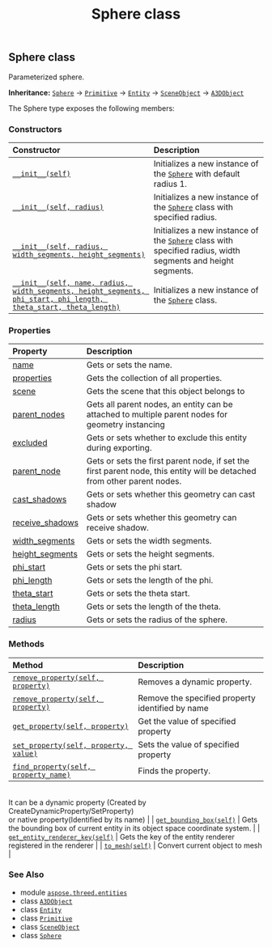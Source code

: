 ﻿---
title: Sphere class
second_title: Aspose.3D for Python via .NET API References
description: 
type: docs
weight: 370
url: /python-net/aspose.threed.entities/sphere/
is_root: false
---

## Sphere class

Parameterized sphere.



**Inheritance:** [`Sphere`](/3d/python-net/aspose.threed.entities/sphere) → 
[`Primitive`](/3d/python-net/aspose.threed.entities/primitive) → 
[`Entity`](/3d/python-net/aspose.threed/entity) → 
[`SceneObject`](/3d/python-net/aspose.threed/sceneobject) → 
[`A3DObject`](/3d/python-net/aspose.threed/a3dobject)



The Sphere type exposes the following members:

### Constructors
| Constructor | Description |
| :- | :- |
| [`__init__(self)`](/3d/python-net/aspose.threed.entities/sphere/__init__/#) | Initializes a new instance of the [`Sphere`](/3d/python-net/aspose.threed.entities/sphere) with default radius 1. |
| [`__init__(self, radius)`](/3d/python-net/aspose.threed.entities/sphere/__init__/#float) | Initializes a new instance of the [`Sphere`](/3d/python-net/aspose.threed.entities/sphere) class with specified radius. |
| [`__init__(self, radius, width_segments, height_segments)`](/3d/python-net/aspose.threed.entities/sphere/__init__/#float-int-int) | Initializes a new instance of the [`Sphere`](/3d/python-net/aspose.threed.entities/sphere) class with specified radius, width segments and height segments. |
| [`__init__(self, name, radius, width_segments, height_segments, phi_start, phi_length, theta_start, theta_length)`](/3d/python-net/aspose.threed.entities/sphere/__init__/#system.string-float-int-int-float-float-float-float) | Initializes a new instance of the [`Sphere`](/3d/python-net/aspose.threed.entities/sphere) class. |


### Properties
| Property | Description |
| :- | :- |
| [name](/3d/python-net/aspose.threed.entities/sphere/name) | Gets or sets the name. |
| [properties](/3d/python-net/aspose.threed.entities/sphere/properties) | Gets the collection of all properties. |
| [scene](/3d/python-net/aspose.threed.entities/sphere/scene) | Gets the scene that this object belongs to |
| [parent_nodes](/3d/python-net/aspose.threed.entities/sphere/parent_nodes) | Gets all parent nodes, an entity can be attached to multiple parent nodes for geometry instancing |
| [excluded](/3d/python-net/aspose.threed.entities/sphere/excluded) | Gets or sets whether to exclude this entity during exporting. |
| [parent_node](/3d/python-net/aspose.threed.entities/sphere/parent_node) | Gets or sets the first parent node, if set the first parent node, this entity will be detached from other parent nodes. |
| [cast_shadows](/3d/python-net/aspose.threed.entities/sphere/cast_shadows) | Gets or sets whether this geometry can cast shadow |
| [receive_shadows](/3d/python-net/aspose.threed.entities/sphere/receive_shadows) | Gets or sets whether this geometry can receive shadow. |
| [width_segments](/3d/python-net/aspose.threed.entities/sphere/width_segments) | Gets or sets the width segments. |
| [height_segments](/3d/python-net/aspose.threed.entities/sphere/height_segments) | Gets or sets the height segments. |
| [phi_start](/3d/python-net/aspose.threed.entities/sphere/phi_start) | Gets or sets the phi start. |
| [phi_length](/3d/python-net/aspose.threed.entities/sphere/phi_length) | Gets or sets the length of the phi. |
| [theta_start](/3d/python-net/aspose.threed.entities/sphere/theta_start) | Gets or sets the theta start. |
| [theta_length](/3d/python-net/aspose.threed.entities/sphere/theta_length) | Gets or sets the length of the theta. |
| [radius](/3d/python-net/aspose.threed.entities/sphere/radius) | Gets or sets the radius of the sphere. |


### Methods
| Method | Description |
| :- | :- |
| [`remove_property(self, property)`](/3d/python-net/aspose.threed.entities/sphere/remove_property/#aspose.threed.property) | Removes a dynamic property. |
| [`remove_property(self, property)`](/3d/python-net/aspose.threed.entities/sphere/remove_property/#system.string) | Remove the specified property identified by name |
| [`get_property(self, property)`](/3d/python-net/aspose.threed.entities/sphere/get_property/#system.string) | Get the value of specified property |
| [`set_property(self, property, value)`](/3d/python-net/aspose.threed.entities/sphere/set_property/#system.string-system.object) | Sets the value of specified property |
| [`find_property(self, property_name)`](/3d/python-net/aspose.threed.entities/sphere/find_property/#system.string) | Finds the property.<br/>It can be a dynamic property (Created by CreateDynamicProperty/SetProperty) <br/>or native property(Identified by its name) |
| [`get_bounding_box(self)`](/3d/python-net/aspose.threed.entities/sphere/get_bounding_box/#) | Gets the bounding box of current entity in its object space coordinate system. |
| [`get_entity_renderer_key(self)`](/3d/python-net/aspose.threed.entities/sphere/get_entity_renderer_key/#) | Gets the key of the entity renderer registered in the renderer |
| [`to_mesh(self)`](/3d/python-net/aspose.threed.entities/sphere/to_mesh/#) | Convert current object to mesh |



### See Also
* module [`aspose.threed.entities`](..)
* class [`A3DObject`](/3d/python-net/aspose.threed/a3dobject)
* class [`Entity`](/3d/python-net/aspose.threed/entity)
* class [`Primitive`](/3d/python-net/aspose.threed.entities/primitive)
* class [`SceneObject`](/3d/python-net/aspose.threed/sceneobject)
* class [`Sphere`](/3d/python-net/aspose.threed.entities/sphere)
